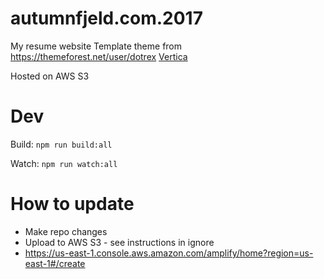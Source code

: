 # autumnfjeld.com.2017

My resume website
Template theme from https://themeforest.net/user/dotrex  [Vertica](http://preview.themeforest.net/item/vertica-retina-ready-resume-cv-portfolio/full_screen_preview/8536870)

Hosted on AWS S3

# Dev 

Build:
`npm run build:all`

Watch:
`npm run watch:all`


# How to update
* Make repo changes
* Upload to AWS S3 - see instructions in ignore
*  https://us-east-1.console.aws.amazon.com/amplify/home?region=us-east-1#/create 
